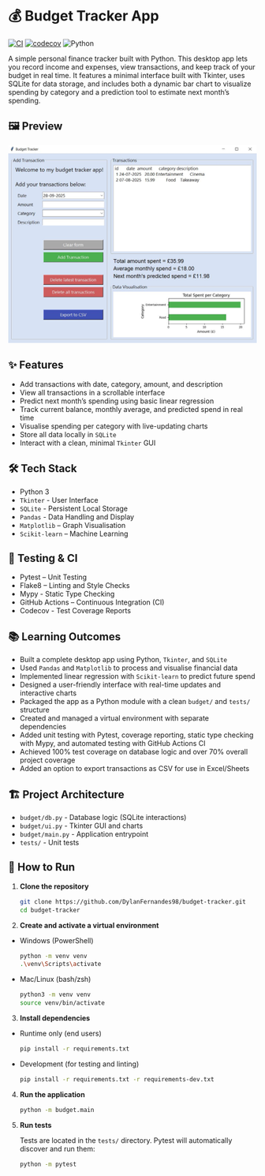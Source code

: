 # 💰 Budget Tracker App

[![CI](https://github.com/DylanFernandes98/budget-tracker/actions/workflows/ci.yml/badge.svg)](https://github.com/DylanFernandes98/budget-tracker/actions/workflows/ci.yml)
[![codecov](https://codecov.io/gh/dylanfernandes98/budget-tracker/branch/main/graph/badge.svg)](https://codecov.io/gh/dylanfernandes98/budget-tracker)
![Python](https://img.shields.io/badge/python-3.11-blue.svg)

A simple personal finance tracker built with Python. This desktop app lets you record income and expenses, view transactions, and keep track of your budget in real time. It features a minimal interface built with Tkinter, uses SQLite for data storage, and includes both a dynamic bar chart to visualize spending by category and a prediction tool to estimate next month’s spending.

## 🖼️ Preview

![App Screenshot](./screenshot.JPG)

## ✨ Features

- Add transactions with date, category, amount, and description  
- View all transactions in a scrollable interface
- Predict next month’s spending using basic linear regression
- Track current balance, monthly average, and predicted spend in real time
- Visualise spending per category with live-updating charts
- Store all data locally in `SQLite`  
- Interact with a clean, minimal `Tkinter` GUI

## 🛠 Tech Stack

- Python 3  
- `Tkinter` - User Interface  
- `SQLite` - Persistent Local Storage
- `Pandas` - Data Handling and Display
- `Matplotlib` – Graph Visualisation
- `Scikit-learn` – Machine Learning

## 🧪 Testing & CI

- Pytest – Unit Testing  
- Flake8 – Linting and Style Checks
- Mypy - Static Type Checking  
- GitHub Actions – Continuous Integration (CI)
- Codecov - Test Coverage Reports  

## 📚 Learning Outcomes

- Built a complete desktop app using Python, `Tkinter`, and `SQLite`  
- Used `Pandas` and `Matplotlib` to process and visualise financial data  
- Implemented linear regression with `Scikit-learn` to predict future spend
- Designed a user-friendly interface with real-time updates and interactive charts
- Packaged the app as a Python module with a clean `budget/` and `tests/` structure
- Created and managed a virtual environment with separate dependencies
- Added unit testing with Pytest, coverage reporting, static type checking with Mypy, and automated testing with GitHub Actions CI
- Achieved 100% test coverage on database logic and over 70% overall project coverage
- Added an option to export transactions as CSV for use in Excel/Sheets

## 🏗️ Project Architecture

- `budget/db.py` - Database logic (SQLite interactions)  
- `budget/ui.py` - Tkinter GUI and charts  
- `budget/main.py` - Application entrypoint  
- `tests/` - Unit tests 

## 🚀 How to Run

1. **Clone the repository**
   ```bash
   git clone https://github.com/DylanFernandes98/budget-tracker.git
   cd budget-tracker
2. **Create and activate a virtual environment**
- Windows (PowerShell)
   ```bash
   python -m venv venv
   .\venv\Scripts\activate
- Mac/Linux (bash/zsh)
   ```bash
   python3 -m venv venv
   source venv/bin/activate
3. **Install dependencies**
- Runtime only (end users)
   ```bash
   pip install -r requirements.txt
- Development (for testing and linting)
   ```bash
   pip install -r requirements.txt -r requirements-dev.txt
4. **Run the application**
   ```bash
   python -m budget.main
5. **Run tests**

   Tests are located in the `tests/` directory. Pytest will automatically discover and run them:  
   ```bash
   python -m pytest
